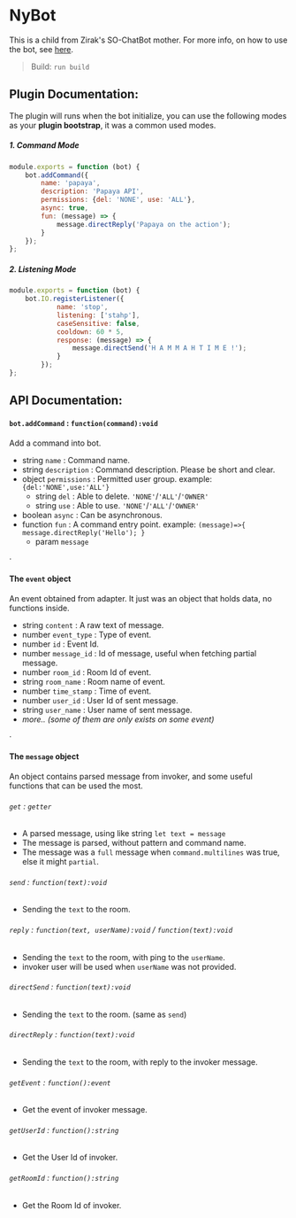 # NyBot

This is a child from Zirak's SO-ChatBot mother. For more info, on how to use the bot, see [here](https://github.com/Zirak/SO-ChatBot).

> Build: `run build`

## Plugin Documentation:

The plugin will runs when the bot initialize, you can use the following modes as your **plugin bootstrap**, it was a common used modes.

##### 1. Command Mode
```javascript
module.exports = function (bot) {
    bot.addCommand({
        name: 'papaya',
        description: 'Papaya API',
        permissions: {del: 'NONE', use: 'ALL'},
        async: true,
        fun: (message) => {
            message.directReply('Papaya on the action');
        }
    });
};
```
##### 2. Listening Mode
```javascript
module.exports = function (bot) {
    bot.IO.registerListener({
            name: 'stop',
            listening: ['stahp'],
            caseSensitive: false,
            cooldown: 60 * 5,
            response: (message) => {
                message.directSend('H A M M A H T I M E !');
            }
        });
};
```

## API Documentation:

#### `bot.addCommand` : `function(command):void` 
Add a command into bot.

- string `name` : Command name.
- string `description` : Command description. Please be short and clear.
- object `permissions` : Permitted user group. example: `{del:'NONE',use:'ALL'}`
  - string `del` : Able to delete. `'NONE'`/`'ALL'`/`'OWNER'`
  - string `use` : Able to use. `'NONE'`/`'ALL'`/`'OWNER'`
- boolean `async` : Can be asynchronous.
- function `fun` : A command entry point. example: `(message)=>{ message.directReply('Hello'); }`
  - param `message` 

·

#### The `event` object
An event obtained from adapter. It just was an object that holds data, no functions inside.

- string `content` : A raw text of message.
- number `event_type` : Type of event.
- number `id` : Event Id.
- number `message_id` : Id of message, useful when fetching partial message.
- number `room_id` : Room Id of event.
- string `room_name` : Room name of event.
- number `time_stamp` : Time of event.
- number `user_id` : User Id of sent message.
- string `user_name` : User name of sent message.
- *more.. (some of them are only exists on some event)*

·

#### The `message` object
An object contains parsed message from invoker, and some useful functions that can be used the most.

###### `get` : `getter` 
- A parsed message, using like string `let text = message` 
- The message is parsed, without pattern and command name.
- The message was a `full` message when `command.multilines` was true, else it might `partial`.

###### `send` : `function(text):void` 
- Sending the `text` to the room. 

###### `reply` : `function(text, userName):void` / `function(text):void`
- Sending the `text` to the room, with ping to the `userName`.
- invoker user will be used when `userName` was not provided.

###### `directSend` : `function(text):void`
- Sending the `text` to the room. (same as `send`)

###### `directReply` : `function(text):void`
- Sending the `text` to the room, with reply to the invoker message.

###### `getEvent` : `function():event`
- Get the event of invoker message.

###### `getUserId` : `function():string`
- Get the User Id of invoker.

###### `getRoomId` : `function():string`
- Get the Room Id of invoker.